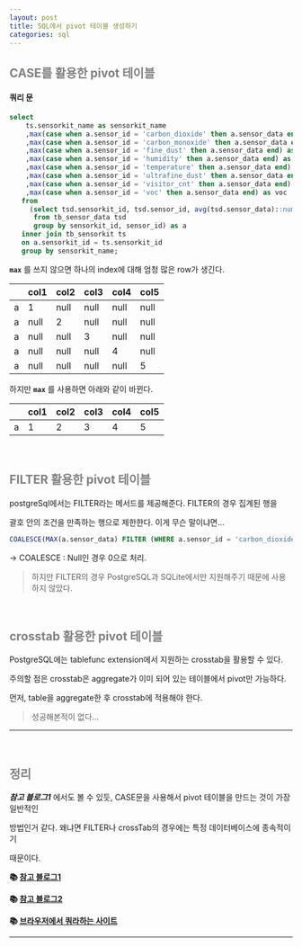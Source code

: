 ```yaml
---
layout: post
title: SQL에서 pivot 테이블 생성하기
categories: sql
---
```


## <span style="color:gray">CASE를 활용한 pivot 테이블</span>

#### 쿼리 문
```sql
select
    ts.sensorkit_name as sensorkit_name
    ,max(case when a.sensor_id = 'carbon_dioxide' then a.sensor_data end) as carbon_dioxide
    ,max(case when a.sensor_id = 'carbon_monoxide' then a.sensor_data end) as carbon_monoxide
    ,max(case when a.sensor_id = 'fine_dust' then a.sensor_data end) as fine_dust
    ,max(case when a.sensor_id = 'humidity' then a.sensor_data end) as humidity
    ,max(case when a.sensor_id = 'temperature' then a.sensor_data end) as temperature
    ,max(case when a.sensor_id = 'ultrafine_dust' then a.sensor_data end) as ultrafine_dust
    ,max(case when a.sensor_id = 'visitor_cnt' then a.sensor_data end) as visotor_cnt
    ,max(case when a.sensor_id = 'voc' then a.sensor_data end) as voc
   from
     (select tsd.sensorkit_id, tsd.sensor_id, avg(tsd.sensor_data)::numeric(10, 2) as sensor_data
      from tb_sensor_data tsd
      group by sensorkit_id, sensor_id) as a
   inner join tb_sensorkit ts
   on a.sensorkit_id = ts.sensorkit_id
   group by sensorkit_name;
```

**`max`** 를 쓰지 않으면 하나의 index에 대해 엄청 많은 row가 생긴다. 

|  |col1|col2|col3|col4|col5|
|--|----|----|----|----|----|
|a|1|null|null|null|null|
|a|null|2|null|null|null|
|a|null|null|3|null|null|
|a|null|null|null|4|null|
|a|null|null|null|null|5|

하지만 **`max`** 를 사용하면 아래와 같이 바뀐다.

|  |col1|col2|col3|col4|col5|
|--|----|----|----|----|----|
|a|1|2|3|4|5|

<br>

## <span style="color:gray">FILTER 활용한 pivot 테이블</span>

postgreSql에서는 FILTER라는 메서드를 제공해준다. FILTER의 경우 집계된 행을 

괄호 안의 조건을 만족하는 행으로 제한한다. 이게 무슨 말이냐면...

```sql
COALESCE(MAX(a.sensor_data) FILTER (WHERE a.sensor_id = 'carbon_dioxide'),0) carbon_dioxide
```

→ COALESCE : Null인 경우 0으로 처리.

> 하지만 FILTER의 경우 PostgreSQL과 SQLite에서만 지원해주기 때문에 사용하지 않았다.

<br>

## <span style="color:gray">crosstab 활용한 pivot 테이블</span>

PostgreSQL에는 tablefunc extension에서 지원하는 crosstab을 활용할 수 있다.

주의할 점은 crosstab은 aggregate가 이미 되어 있는 테이블에서 pivot만 가능하다.

먼저, table을 aggregate한 후 crosstab에 적용해야 한다.

> 성공해본적이 없다...

---

<br>

## <span style="color:gray">정리</span>

***참고 블로그1*** 에서도 볼 수 있듯, CASE문을 사용해서 pivot 테이블을 만드는 것이 가장 일반적인

방법인거 같다. 왜냐면 FILTER나 crossTab의 경우에는 특정 데이터베이스에 종속적이기

때문이다.

**📚 [참고 블로그1](https://modern-sql.com/use-case/pivot)**

**📚 [참고 블로그2](https://yahwang.github.io/posts/76)**

**📚 [브라우저에서 쿼라하는 사이트](https://www.db-fiddle.com/)**

---